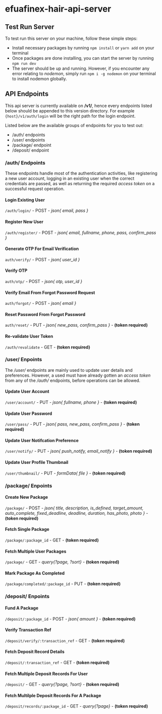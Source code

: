 # efuafinex-hair-api-server

## Test Run Server

To test run this server on your machine, follow these simple steps:

- Install necessary packages by running `npm install` or `yarn add` on your terminal
- Once packages are done installing, you can start the server by running `npm run dev`
- The server should be up and running. However, if you encounter any error relating to _nodemon_, simply run `npm i -g nodemon` on your terminal to install nodemon globally.

## API Endpoints

This api server is currently available on **/v1/**, hence every endpoints listed below should be appended to this version directory. For example `{host}/v1/auth/login` will be the right path for the login endpoint.

Listed below are the available groups of endpoints for you to test out:

- /auth/ endpoints
- /user/ endpoints
- /package/ endpoint
- /deposit/ endpoint

### /auth/ Endpoints

These endpoints handle most of the authentication activities, like registering a new user account, logging in an existing user when the correct credentials are passed, as well as returning the required _access token_ on a successful request operation.

#### Login Existing User

`/auth/login/` - POST - _json{ email, pass }_

#### Register New User

`/auth/register/` - POST - _json{ email, fullname, phone, pass, confirm_pass }_

#### Generate OTP For Email Verification

`auth/verify/` - POST - _json{ user_id }_

#### Verify OTP

`auth/otp/` - POST - _json{ otp, user_id }_

#### Verify Email From Forgot Password Request

`auth/forgot/` - POST - _json{ email }_

#### Reset Password From Forgot Password

`auth/reset/` - PUT - _json{ new_pass, confirm_pass }_ - **(token required)**

#### Re-validate User Token

`/auth/revalidate` - GET - **(token required)**

### /user/ Enpoints

The _/user/_ endpoints are mainly used to update user details and preferences. However, a used must have already gotten an _access token_ from any of the _/auth/_ endpoints, before operations can be allowed.

#### Update User Account

`/user/account/` - PUT - _json{ fullname, phone }_ - **(token required)**

#### Update User Password

`/user/pass/` - PUT - _json{ pass, new_pass, confirm_pass }_ - **(token required)**

#### Update User Notifcation Preference

`/user/notify/` - PUT - _json{ push_notify, email_notify }_ - **(token required)**

#### Update User Profile Thumbnail

`/user/thumbnail/` - PUT - _formData{ file }_ - **(token required)**

### /package/ Enpoints

#### Create New Package

`/package/` - POST - _json{ title, description, is_defined, target_amount, auto_complete, fixed_deadline, deadline, duration, has_photo, photo }_ - **(token required)**

#### Fetch Single Package

`/package/:package_id` - GET - **(token required)**

#### Fetch Multiple User Packages

`/package/` - GET - _query{?page, ?sort}_ - **(token required)**

#### Mark Package As Completed

`/package/completed/:package_id` - PUT - **(token required)**

### /deposit/ Enpoints

#### Fund A Package

`/deposit/:package_id` - POST - _json{ amount }_ - **(token required)**

#### Verify Transaction Ref

`/deposit/verify/:transaction_ref` - GET - **(token required)**

#### Fetch Deposit Record Details

`/deposit/:transaction_ref` - GET - **(token required)**

#### Fetch Multiple Deposit Records For User

`/deposit/` - GET - _query{?page, ?sort}_ - **(token required)**

#### Fetch Multilple Deposit Records For A Package

`/deposit/records/:package_id` - GET - _query{?page}_ - **(token required)**
